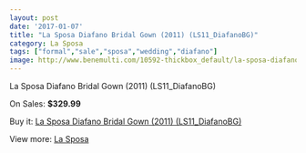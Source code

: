 ```yaml
---
layout: post
date: '2017-01-07'
title: "La Sposa Diafano Bridal Gown (2011) (LS11_DiafanoBG)"
category: La Sposa
tags: ["formal","sale","sposa","wedding","diafano"]
image: http://www.benemulti.com/10592-thickbox_default/la-sposa-diafano-bridal-gown-2011-ls11diafanobg.jpg
---
```

La Sposa Diafano Bridal Gown (2011) (LS11_DiafanoBG)

On Sales: **$329.99**
<a href="https://www.benemulti.com/en/la-sposa/3972-la-sposa-diafano-bridal-gown-2011-ls11diafanobg.html"><amp-img layout="responsive" width="600" height="600" src="//www.benemulti.com/10592-thickbox_default/la-sposa-diafano-bridal-gown-2011-ls11diafanobg.jpg" alt="La Sposa Diafano Bridal Gown (2011) (LS11_DiafanoBG) 0" /></a>
<a href="https://www.benemulti.com/en/la-sposa/3972-la-sposa-diafano-bridal-gown-2011-ls11diafanobg.html"><amp-img layout="responsive" width="600" height="600" src="//www.benemulti.com/10594-thickbox_default/la-sposa-diafano-bridal-gown-2011-ls11diafanobg.jpg" alt="La Sposa Diafano Bridal Gown (2011) (LS11_DiafanoBG) 1" /></a>
<a href="https://www.benemulti.com/en/la-sposa/3972-la-sposa-diafano-bridal-gown-2011-ls11diafanobg.html"><amp-img layout="responsive" width="600" height="600" src="//www.benemulti.com/10593-thickbox_default/la-sposa-diafano-bridal-gown-2011-ls11diafanobg.jpg" alt="La Sposa Diafano Bridal Gown (2011) (LS11_DiafanoBG) 2" /></a>

Buy it: [La Sposa Diafano Bridal Gown (2011) (LS11_DiafanoBG)](https://www.benemulti.com/en/la-sposa/3972-la-sposa-diafano-bridal-gown-2011-ls11diafanobg.html "La Sposa Diafano Bridal Gown (2011) (LS11_DiafanoBG)")

View more: [La Sposa](https://www.benemulti.com/en/38-la-sposa "La Sposa")